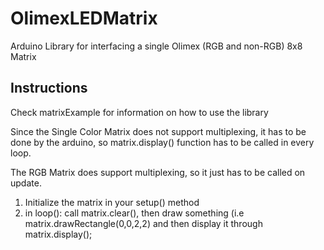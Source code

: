 # OlimexLEDMatrix
Arduino Library for interfacing a single Olimex (RGB and non-RGB) 8x8 Matrix

## Instructions
Check matrixExample for information on how to use the library

Since the Single Color Matrix does not support multiplexing, it has to be done by the arduino, so matrix.display() function has to be called in every loop.

The RGB Matrix does support multiplexing, so it just has to be called on update.

1. Initialize the matrix in your setup() method
2. in loop(): call matrix.clear(), then draw something (i.e matrix.drawRectangle(0,0,2,2) and then display it through matrix.display();


